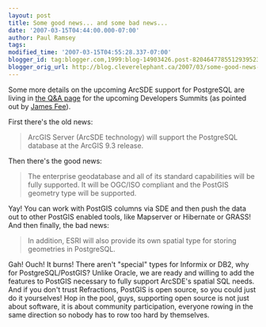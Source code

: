 ```yaml
---
layout: post
title: Some good news... and some bad news...
date: '2007-03-15T04:44:00.000-07:00'
author: Paul Ramsey
tags: 
modified_time: '2007-03-15T04:55:28.337-07:00'
blogger_id: tag:blogger.com,1999:blog-14903426.post-8204647785512939523
blogger_orig_url: http://blog.cleverelephant.ca/2007/03/some-good-news-and-some-bad-news.html
---
```


Some more details on the upcoming ArcSDE support for PostgreSQL are living in [the Q&A page](http://events.esri.com/uc/QandA/index.cfm?ConferenceID=3B67AFC7-D566-ED85-A18E8EFF9B63B57B) for the upcoming Developers Summits (as pointed out by [James Fee](http://www.spatiallyadjusted.com/2007/03/13/esri-posts-the-developer-summit-qa/)).

First there's the old news:

<blockquote>ArcGIS Server (ArcSDE technology) will support the PostgreSQL database at the ArcGIS 9.3 release.</blockquote>

Then there's the good news:

<blockquote>The enterprise geodatabase and all of its standard capabilities will be fully supported. It will be OGC/ISO compliant and the PostGIS geometry type will be supported.</blockquote>

Yay! You can work with PostGIS columns via SDE and then push the data out to other PostGIS enabled tools, like Mapserver or Hibernate or GRASS! And then finally, the bad news:

<blockquote>In addition, ESRI will also provide its own spatial type for storing geometries in PostgreSQL.</blockquote>

Gah! Ouch! It burns!  There aren't "special" types for Informix or DB2, why for PostgreSQL/PostGIS? Unlike Oracle, we are ready and willing to add the features to PostGIS necessary to fully support ArcSDE's spatial SQL needs. And if you don't trust Refractions, PostGIS is open source, so you could just do it yourselves! Hop in the pool, guys, supporting open source is not just about software, it is about community participation, everyone rowing in the same direction so nobody has to row too hard by themselves.